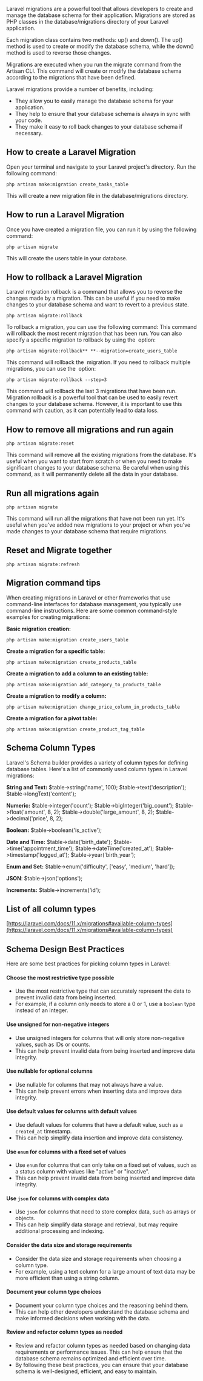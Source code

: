 Laravel migrations are a powerful tool that allows developers to create and manage the database schema for their application. Migrations are stored as PHP classes in the database/migrations directory of your Laravel application.

Each migration class contains two methods: up() and down(). The up() method is used to create or modify the database schema, while the down() method is used to reverse those changes.

Migrations are executed when you run the migrate command from the Artisan CLI. This command will create or modify the database schema according to the migrations that have been defined.

Laravel migrations provide a number of benefits, including:
- They allow you to easily manage the database schema for your application.
- They help to ensure that your database schema is always in sync with your code.
- They make it easy to roll back changes to your database schema if necessary.
## How to create a Laravel Migration

Open your terminal and navigate to your Laravel project's directory.
Run the following command:
```
php artisan make:migration create_tasks_table
```
This will create a new migration file in the database/migrations directory. 
## How to run a Laravel Migration
Once you have created a migration file, you can run it by using the following command:
```
php artisan migrate
```
This will create the users table in your database.
## How to rollback a Laravel Migration
Laravel migration rollback is a command that allows you to reverse the changes made by a migration. This can be useful if you need to make changes to your database schema and want to revert to a previous state.
```
php artisan migrate:rollback
```
To rollback a migration, you can use the following command: This command will rollback the most recent migration that has been run. You can also specify a specific migration to rollback by using the  option:
```
php artisan migrate:rollback** **--migration=create_users_table
```
This command will rollback the  migration.
If you need to rollback multiple migrations, you can use the  option:
```
php artisan migrate:rollback --step=3
```
This command will rollback the last 3 migrations that have been run.
Migration rollback is a powerful tool that can be used to easily revert changes to your database schema. However, it is important to use this command with caution, as it can potentially lead to data loss.
## How to remove all migrations and run again
```
php artisan migrate:reset
```
This command will remove all the existing migrations from the database. It's useful when you want to start from scratch or when you need to make significant changes to your database schema. Be careful when using this command, as it will permanently delete all the data in your database.
## Run all migrations again
```
php artisan migrate
```
This command will run all the migrations that have not been run yet. It's useful when you've added new migrations to your project or when you've made changes to your database schema that require migrations. 
## Reset and Migrate together
```
php artisan migrate:refresh
```
## Migration command tips
When creating migrations in Laravel or other frameworks that use command-line interfaces for database management, you typically use command-line instructions. Here are some common command-style examples for creating migrations:

**Basic migration creation:**
```
php artisan make:migration create_users_table
```

**Create a migration for a specific table:**
```
php artisan make:migration create_products_table
```

**Create a migration to add a column to an existing table:**
```
php artisan make:migration add_category_to_products_table
```

**Create a migration to modify a column:**
```
php artisan make:migration change_price_column_in_products_table
```

**Create a migration for a pivot table:**
```
php artisan make:migration create_product_tag_table
```
## Schema Column Types
Laravel's Schema builder provides a variety of column types for defining database tables. Here's a list of commonly used column types in Laravel migrations:

**String and Text:**
$table->string('name', 100);
$table->text('description');
$table->longText('content');

**Numeric:**
$table->integer('count');
$table->bigInteger('big_count');
$table->float('amount', 8, 2);
$table->double('large_amount', 8, 2);
$table->decimal('price', 8, 2);

**Boolean:**
$table->boolean('is_active');

**Date and Time:**
$table->date('birth_date');
$table->time('appointment_time');
$table->dateTime('created_at');
$table->timestamp('logged_at');
$table->year('birth_year');

**Enum and Set:**
$table->enum('difficulty', ['easy', 'medium', 'hard']);

**JSON**:
$table->json('options');

**Increments:**
$table->increments('id');
## List of all column types
[https://laravel.com/docs/11.x/migrations#available-column-types](https://laravel.com/docs/11.x/migrations#available-column-types)  
## Schema Design Best Practices
Here are some best practices for picking column types in Laravel:

#### Choose the most restrictive type possible
* Use the most restrictive type that can accurately represent the data to prevent invalid data from being inserted.
* For example, if a column only needs to store a 0 or 1, use a `boolean` type instead of an integer.

#### Use unsigned for non-negative integers
* Use unsigned integers for columns that will only store non-negative values, such as IDs or counts.
* This can help prevent invalid data from being inserted and improve data integrity.

#### Use nullable for optional columns
* Use nullable for columns that may not always have a value.
* This can help prevent errors when inserting data and improve data integrity.

#### Use default values for columns with default values
* Use default values for columns that have a default value, such as a `created_at` timestamp.
* This can help simplify data insertion and improve data consistency.

#### Use `enum` for columns with a fixed set of values
* Use `enum` for columns that can only take on a fixed set of values, such as a status column with values like "active" or "inactive".
* This can help prevent invalid data from being inserted and improve data integrity.

#### Use `json` for columns with complex data
* Use `json` for columns that need to store complex data, such as arrays or objects.
* This can help simplify data storage and retrieval, but may require additional processing and indexing.

#### Consider the data size and storage requirements
* Consider the data size and storage requirements when choosing a column type.
* For example, using a text column for a large amount of text data may be more efficient than using a string column.

#### Document your column type choices
* Document your column type choices and the reasoning behind them.
* This can help other developers understand the database schema and make informed decisions when working with the data.

#### Review and refactor column types as needed
* Review and refactor column types as needed based on changing data requirements or performance issues. This can help ensure that the database schema remains optimized and efficient over time.
* By following these best practices, you can ensure that your database schema is well-designed, efficient, and easy to maintain.